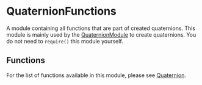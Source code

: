 # QuaternionFunctions

A module containing all functions that are part of created quaternions.
This module is mainly used by the [QuaternionModule](api_quaternionmodule.md)
to create quaternions. You do not need to `require()` this module yourself.

## Functions

For the list of functions available in this module, please see [Quaternion](api_quaternion.md).